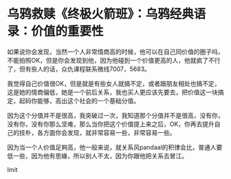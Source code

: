 # 乌鸦救赎《终极火箭班》：乌鸦经典语录：价值的重要性

如果说你会发现，当然一个人非常情商高的时候，他可以在自己同价值的圈子吗，不能拍照OK，但是你会发现到他，因为他碰到一个价值更高的人，他就疯了不行了，但有些人的话，众仇课程联系微线7007，5683。

我觉得自己价值很OK，但是就是有些女人就搞不定，或者跟朋友相处也搞不定，这是她的情商偏低，她是一个前后关系，我也买人更应该先要去，把价值这一块搞定，起码你能够，高出这个社会的一个基础分值。

因为这个分值并不是很高，我突破过一次，我知道那个分值并不是很高，没有你，没有你，没有你那么坚难，那么当你把这个价值提上来之后，OK，你再去提升自己的技朴，各方面你会发现，就非常容易一些，非常容易一些。

因为当一个人价值足夠高，他一般来说，就关系风pandaal的积律会比，普通人要低一些，因为他有思緣，所以别人不太，因为你跟他把关系去冒江。

Imit